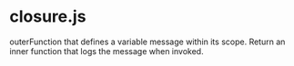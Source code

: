 # closure.js
outerFunction that defines a variable message within its scope. Return an inner function that logs the message when invoked.
